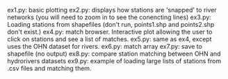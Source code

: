 ex1.py: basic plotting
ex2.py: displays how stations are 'snapped' to river networks (you will need to zoom in to see the conencting lines)
ex3.py: Loading stations from shapefiles (don't run, points1.shp and points2.shp don't exist.)
ex4.py: match browser. Interactive plot allowing the user to click on stations and see a list of matches.
ex5.py: same as ex4, except uses the OHN dataset for rivers.
ex6.py: match array
ex7.py: save to shapefile (no output)
ex8.py: compare station matching between OHN and hydrorivers datasets
ex9.py: example of loading large lists of stations from .csv files and matching them.
